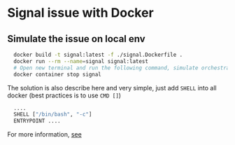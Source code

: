 # Signal issue with Docker

## Simulate the issue on local env

```bash
  docker build -t signal:latest -f ./signal.Dockerfile .
  docker run --rm --name=signal signal:latest
  # Open new terminal and run the following command, simulate orchestration `docker kill --signal=TERM signal`
  docker container stop signal
```

The solution is also describe here and very simple, just add `SHELL` into all docker (best practices is to use `CMD []`)

```bash
  ....
  SHELL ["/bin/bash", "-c"]
  ENTRYPOINT ....
```

For more information, [see](https://docs.docker.com/reference/build-checks/json-args-recommended/#explicitly-specify-the-shell)